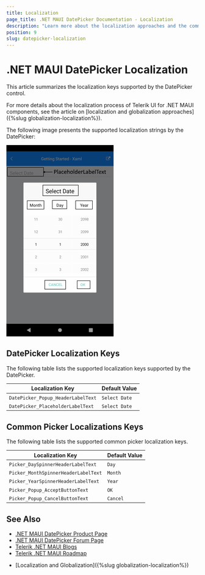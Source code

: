 ```yaml
---
title: Localization
page_title: .NET MAUI DatePicker Documentation - Localization
description: "Learn more about the localization approaches and the common picker keys supported by the Telerik UI for .NET MAUI DatePicker component."
position: 9
slug: datepicker-localization
---
```


# .NET MAUI DatePicker Localization

This article summarizes the localization keys supported by the DatePicker control.

For more details about the localization process of Telerik UI for .NET MAUI components, see the article on [localization and globalization approaches]({%slug globalization-localization%}).

The following image presents the supported localization strings by the DatePicker:

![DatePicker Localization](images/datepicker-common-localization.png)

## DatePicker Localization Keys

The following table lists the supported localization keys supported by the DatePicker.

| Localization Key | Default Value |
| -----------------| ------------- |
| `DatePicker_Popup_HeaderLabelText` | `Select Date` |
| `DatePicker_PlaceholderLabelText` | `Select Date` |

## Common Picker Localizations Keys

The following table lists the supported common picker localization keys.

| Localization Key | Default Value |
| -----------------| ------------- |
| `Picker_DaySpinnerHeaderLabelText`  | `Day` |
| `Picker_MonthSpinnerHeaderLabelText`  | `Month` |
| `Picker_YearSpinnerHeaderLabelText`  | `Year` |
| `Picker_Popup_AcceptButtonText`  | `OK` |
| `Picker_Popup_CancelButtonText`  | `Cancel` |

## See Also

- [.NET MAUI DatePicker Product Page](https://www.telerik.com/maui-ui/datepicker)
- [.NET MAUI DatePicker Forum Page](https://www.telerik.com/forums/maui?tagId=1853)
- [Telerik .NET MAUI Blogs](https://www.telerik.com/blogs/mobile-net-maui)
- [Telerik .NET MAUI Roadmap](https://www.telerik.com/support/whats-new/maui-ui/roadmap)
* [Localization and Globalization]({%slug globalization-localization%})
